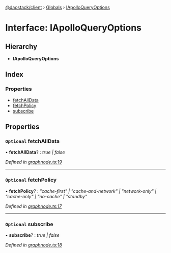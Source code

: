 [@daostack/client](../README.md) › [Globals](../globals.md) › [IApolloQueryOptions](iapolloqueryoptions.md)

# Interface: IApolloQueryOptions

## Hierarchy

* **IApolloQueryOptions**

## Index

### Properties

* [fetchAllData](iapolloqueryoptions.md#optional-fetchalldata)
* [fetchPolicy](iapolloqueryoptions.md#optional-fetchpolicy)
* [subscribe](iapolloqueryoptions.md#optional-subscribe)

## Properties

### `Optional` fetchAllData

• **fetchAllData**? : *true | false*

*Defined in [graphnode.ts:19](https://github.com/daostack/client/blob/5e8078f/src/graphnode.ts#L19)*

___

### `Optional` fetchPolicy

• **fetchPolicy**? : *"cache-first" | "cache-and-network" | "network-only" | "cache-only" | "no-cache" | "standby"*

*Defined in [graphnode.ts:17](https://github.com/daostack/client/blob/5e8078f/src/graphnode.ts#L17)*

___

### `Optional` subscribe

• **subscribe**? : *true | false*

*Defined in [graphnode.ts:18](https://github.com/daostack/client/blob/5e8078f/src/graphnode.ts#L18)*
